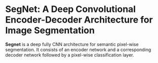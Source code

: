 # SegNet: A Deep Convolutional Encoder-Decoder Architecture for Image Segmentation
**Segnet** is a deep fully CNN architecture for semantic pixel-wise segmentation. It consists of an encoder network and a corresponding decoder network followed by a pixel-wise classification layer.
